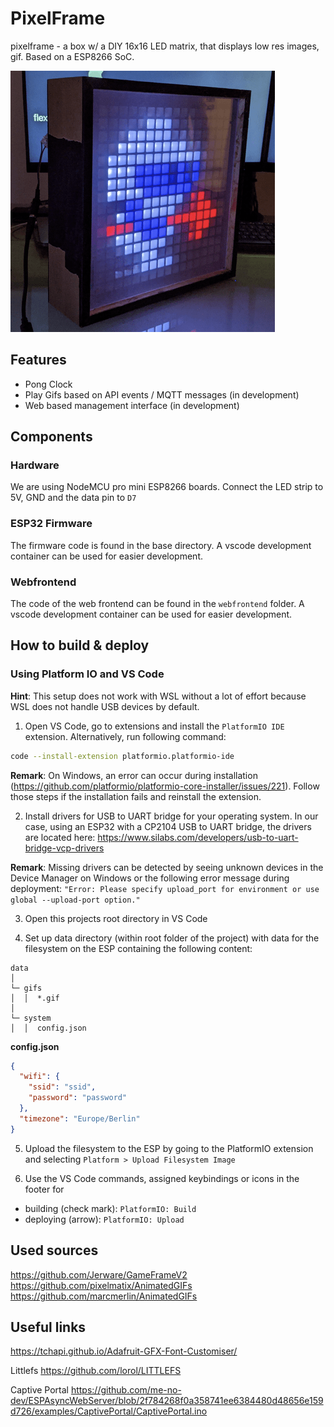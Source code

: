 # PixelFrame

pixelframe - a box w/ a DIY 16x16 LED matrix, that displays low res images, gif. Based on a ESP8266 SoC.

![Pixelframe](docs/pixelframe.png "Pixelframe")

## Features

- Pong Clock
- Play Gifs based on API events / MQTT messages (in development)
- Web based management interface (in development)

## Components

### Hardware

We are using NodeMCU pro mini ESP8266 boards. Connect the LED strip to 5V, GND and the data pin to `D7`

### ESP32 Firmware

The firmware code is found in the base directory. A vscode development container can be used for easier development.

### Webfrontend

The code of the web frontend can be found in the `webfrontend` folder. A vscode development container can be used for easier development.

## How to build & deploy

### Using Platform IO and VS Code

**Hint**: This setup does not work with WSL without a lot of effort because WSL does not handle USB devices by default.

1. Open VS Code, go to extensions and install the `PlatformIO IDE` extension. Alternatively, run following command:

```bash
code --install-extension platformio.platformio-ide
```

**Remark**: On Windows, an error can occur during installation (https://github.com/platformio/platformio-core-installer/issues/221). Follow those steps if the installation fails and reinstall the extension.

2. Install drivers for USB to UART bridge for your operating system. In our case, using an ESP32 with a CP2104 USB to UART bridge, the drivers are located here: https://www.silabs.com/developers/usb-to-uart-bridge-vcp-drivers

**Remark**: Missing drivers can be detected by seeing unknown devices in the Device Manager on Windows or the following error message during deployment: `"Error: Please specify upload_port for environment or use global --upload-port option."`

3. Open this projects root directory in VS Code

4. Set up data directory (within root folder of the project) with data for the filesystem on the ESP containing the following content:

```
data
│
└─ gifs
│  │  *.gif
│
└─ system
│  │  config.json
```

**config.json**

```json
{
  "wifi": {
    "ssid": "ssid",
    "password": "password"
  },
  "timezone": "Europe/Berlin"
}
```

5. Upload the filesystem to the ESP by going to the PlatformIO extension and selecting `Platform > Upload Filesystem Image`

6. Use the VS Code commands, assigned keybindings or icons in the footer for

- building (check mark): `PlatformIO: Build`
- deploying (arrow): `PlatformIO: Upload`

## Used sources

https://github.com/Jerware/GameFrameV2
https://github.com/pixelmatix/AnimatedGIFs
https://github.com/marcmerlin/AnimatedGIFs

## Useful links

https://tchapi.github.io/Adafruit-GFX-Font-Customiser/

Littlefs
https://github.com/lorol/LITTLEFS


Captive Portal
https://github.com/me-no-dev/ESPAsyncWebServer/blob/2f784268f0a358741ee6384480d48656e159d726/examples/CaptivePortal/CaptivePortal.ino